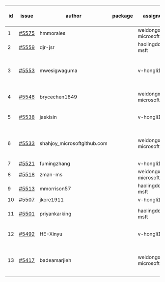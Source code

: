 | id | issue | author | package | assignee | bot advice | created date of issue | target release date | date from target |
| ------ | ------ | ------ | ------ | ------ | ------ | ------ | ------ | :-----: |
| 1 | [#5575](https://github.com/Azure/sdk-release-request/issues/5575) | hmmorales |  | weidongxu-microsoft | FirstBeta. TypeSpec. | 10-07 | 10-25 |  |
| 2 | [#5559](https://github.com/Azure/sdk-release-request/issues/5559) | djr-jsr |  | haolingdong-msft | new issue. | 10-02 | 10-25 |  |
| 3 | [#5553](https://github.com/Azure/sdk-release-request/issues/5553) | mwesigwaguma |  | v-hongli1 | new comment. Attention to inconsistent tag. | 10-01 | 10-25 |  |
| 4 | [#5548](https://github.com/Azure/sdk-release-request/issues/5548) | brycechen1849 |  | weidongxu-microsoft | close to release date. | 09-29 | 10-11 | 1 |
| 5 | [#5538](https://github.com/Azure/sdk-release-request/issues/5538) | jaskisin |  | v-hongli1 | new issue. new comment. | 09-27 | 10-24 |  |
| 6 | [#5533](https://github.com/Azure/sdk-release-request/issues/5533) | shahjoy_microsoftgithub.com |  | weidongxu-microsoft | new comment. Attention to inconsistent tag. | 09-25 | 10-25 |  |
| 7 | [#5521](https://github.com/Azure/sdk-release-request/issues/5521) | fumingzhang |  | v-hongli1 | new issue. | 09-24 | 10-24 |  |
| 8 | [#5518](https://github.com/Azure/sdk-release-request/issues/5518) | zman-ms |  | weidongxu-microsoft | new issue. TypeSpec. | 09-24 | 10-25 |  |
| 9 | [#5513](https://github.com/Azure/sdk-release-request/issues/5513) | mmorrison57 |  | haolingdong-msft | new issue. | 09-18 | 10-25 |  |
| 10 | [#5507](https://github.com/Azure/sdk-release-request/issues/5507) | jkore1911 |  | v-hongli1 | new issue. | 09-16 | 10-24 |  |
| 11 | [#5501](https://github.com/Azure/sdk-release-request/issues/5501) | priyankarking |  | haolingdong-msft | new comment. HoldOn. | 09-13 | 10-25 |  |
| 12 | [#5492](https://github.com/Azure/sdk-release-request/issues/5492) | HE-Xinyu |  | v-hongli1 | new comment. FirstBeta. | 09-13 | 10-24 |  |
| 13 | [#5417](https://github.com/Azure/sdk-release-request/issues/5417) | badeamarjieh |  | weidongxu-microsoft | new comment. FirstGA. FirstBeta. TypeSpec. | 08-12 | 10-25 |  |
